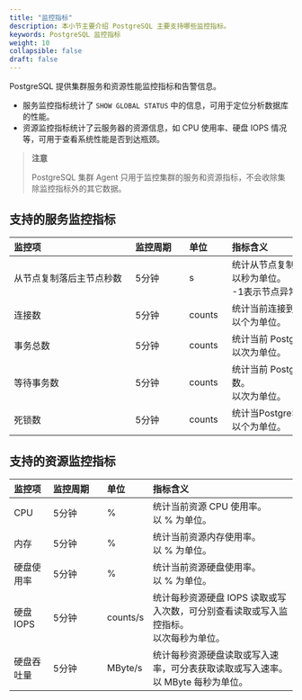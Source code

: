 ```yaml
---
title: "监控指标"
description: 本小节主要介绍 PostgreSQL 主要支持哪些监控指标。 
keywords: PostgreSQL 监控指标
weight: 10
collapsible: false
draft: false
---
```


PostgreSQL 提供集群服务和资源性能监控指标和告警信息。
- 服务监控指标统计了 `SHOW GLOBAL STATUS` 中的信息，可用于定位分析数据库的性能。
- 资源监控指标统计了云服务器的资源信息，如 CPU 使用率、硬盘 IOPS 情况等，可用于查看系统性能是否到达瓶颈。

> **注意**
> 
> PostgreSQL 集群 Agent 只用于监控集群的服务和资源指标，不会收除集除监控指标外的其它数据。

## 支持的服务监控指标

|  <span style="display:inline-block;width:200px">监控项</span> | <span style="display:inline-block;width:80px">监控周期</span> | <span style="display:inline-block;width:60px">单位</span> |  <span style="display:inline-block;width:320px">指标含义</span>  |
|:--- |:--- |:--- |:--- |
| 从节点复制落后主节点秒数 | 5分钟 | s | 统计从节点复制落后主节点秒数。<br>以秒为单位。<br>  -1表示节点异常。 |
| 连接数 | 5分钟 | counts | 统计当前连接到 PostgreSQL 的总连接数。<br>以个为单位。 |
| 事务总数 | 5分钟 | counts | 统计当前 PostgreSQL 的事务连接总数。<br>以次为单位。 |
| 等待事务数 | 5分钟 | counts| 统计当前 PostgreSQL 的等待事务连接总数。<br>以次为单位。 |
| 死锁数 | 5分钟 | counts | 统计当PostgreSQL 的死锁总数。<br>以个为单位。 |

## 支持的资源监控指标

| 监控项 | <span style="display:inline-block;width:80px">监控周期</span> | <span style="display:inline-block;width:60px">单位</span> | 指标含义 |
|:--- |:--- |:--- |:--- |
| CPU | 5分钟 | % | 统计当前资源 CPU 使用率。<br>以 % 为单位。 |
| 内存 | 5分钟 | % | 统计当前资源内存使用率。<br>以 % 为单位。 |
| 硬盘使用率 | 5分钟 | % | 统计当前资源硬盘使用率。<br>以 % 为单位。 |
| 硬盘 IOPS | 5分钟 | counts/s | 统计每秒资源硬盘 IOPS 读取或写入次数，可分别查看读取或写入监控指标。<br>以次每秒为单位。 |
| 硬盘吞吐量 | 5分钟 | MByte/s | 统计每秒资源硬盘读取或写入速率，可分表获取读取或写入速率。<br>以 MByte 每秒为单位。 |
